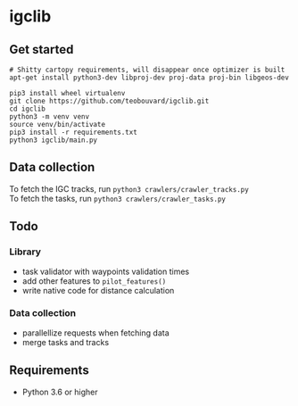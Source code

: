 # igclib

## Get started

```{shell}
# Shitty cartopy requirements, will disappear once optimizer is built
apt-get install python3-dev libproj-dev proj-data proj-bin libgeos-dev

pip3 install wheel virtualenv
git clone https://github.com/teobouvard/igclib.git
cd igclib
python3 -m venv venv
source venv/bin/activate
pip3 install -r requirements.txt
python3 igclib/main.py
```

## Data collection

To fetch the IGC tracks, run `python3 crawlers/crawler_tracks.py`  
To fetch the tasks, run `python3 crawlers/crawler_tasks.py`

## Todo

### Library

* task validator with waypoints validation times
* add other features to ```pilot_features()```
* write native code for distance calculation

### Data collection

* parallellize requests when fetching data
* merge tasks and tracks

## Requirements

* Python 3.6 or higher